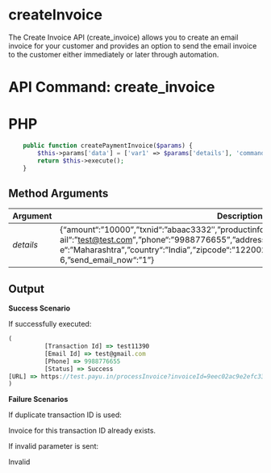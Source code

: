 # createInvoice

The Create Invoice API (create_invoice) allows you to create an email invoice for your customer and provides an option to send the email invoice to the customer either immediately or later through automation.

# API Command: create_invoice

# PHP

```php
    public function createPaymentInvoice($params) {
        $this->params['data'] = ['var1' => $params['details'], 'command' => self::CREATE_INVOICE_API];
        return $this->execute();
    }
```

## Method Arguments

Argument |  Description
------------ | --------------------------
*details* | {“amount“:”10000”,”txnid“:”abaac3332″,”productinfo“:”iPhone”,”firstname“:”Samir”,”em ail“:”<test@test.com>”,”phone“:”9988776655”,”address1“:”testaddress”,”city“:”Mumbai”,”stat e“:”Maharashtra”,”country“:”India”,”zipcode“:”122002″,”template_id“:”14″,”validation_period“: 6,”send_email_now“:”1”}

## Output

**Success Scenario**

If successfully executed:

```javascript
(
          [Transaction Id] => test11390
          [Email Id] => test@gmail.com
          [Phone] => 9988776655
          [Status] => Success
[URL] => https://test.payu.in/processInvoice?invoiceId=9eec02ac9e2efc335bdda2d7486121ce03de24c2fa7d32d17462ad5a6a9058db
)
```

**Failure Scenarios**

If duplicate transaction ID is used:

Invoice for this transaction ID already exists.

If invalid parameter is sent:

Invalid <parameter>
